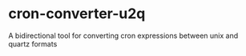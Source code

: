 # cron-converter-u2q
A bidirectional tool for converting cron expressions between unix and quartz formats
